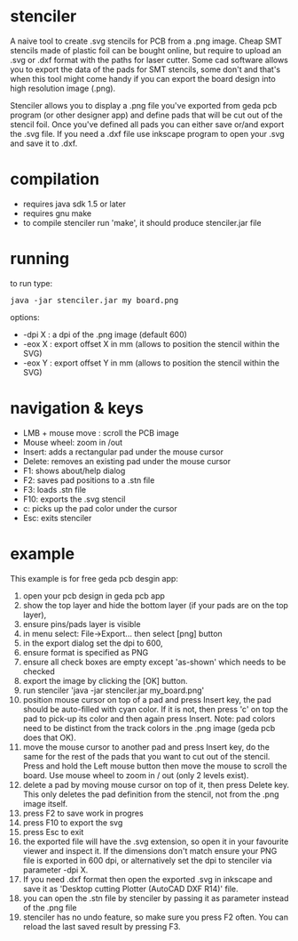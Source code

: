 stenciler
=========

A naive tool to create .svg stencils for PCB from a .png image. Cheap SMT stencils made of plastic 
foil can be bought online, but require to upload an .svg or .dxf format with the paths for laser cutter.
Some cad software allows you to export the data of the pads for SMT stencils, some don't and that's when
this tool might come handy if you can export the board design into high resolution image (.png). 

Stenciler allows you to display a .png file you've exported from geda pcb program (or other designer app)
and define pads that will be cut out of the stencil foil. Once you've defined all pads you can either
save or/and export the .svg file. If you need a .dxf file use inkscape program to open your .svg and
save it to .dxf.

compilation
===========
* requires java sdk 1.5 or later
* requires gnu make
* to compile stenciler run 'make', it should produce stenciler.jar file

running
=======
to run type:

<pre>
java -jar stenciler.jar my_board.png <options>
</pre>
options:

* -dpi X : a dpi of the .png image (default 600)
* -eox X : export offset X in mm (allows to position the stencil within the SVG)
* -eox Y : export offset Y in mm (allows to position the stencil within the SVG)

navigation & keys
=================

* LMB + mouse move : scroll the PCB image
* Mouse wheel: zoom in /out
* Insert: adds a rectangular pad under the mouse cursor
* Delete: removes an existing pad under the mouse cursor
* F1: shows about/help dialog
* F2: saves pad positions to a .stn file
* F3: loads .stn file
* F10: exports the .svg stencil
* c: picks up the pad color under the cursor
* Esc: exits stenciler

example
=======
This example is for free geda pcb desgin app:
1) open your pcb design in geda pcb app
2) show the top layer and hide the bottom layer (if your pads are on the top layer),
3) ensure pins/pads layer is visible
4) in menu select: File->Export... then select [png] button
5) in the export dialog set the dpi to 600,
6) ensure format is specified as PNG
7) ensure all check boxes are empty except 'as-shown' which needs to be checked
8) export the image by clicking the [OK] button. 
9) run stenciler 'java -jar stenciler.jar my_board.png'
10) position mouse cursor on top of a pad and press Insert key, the pad should be 
auto-filled with cyan color. If it is not, then press 'c' on top the pad to pick-up its color
and then again press Insert. Note: pad colors need to be distinct from the track colors in
the .png image (geda pcb does that OK).
11) move the mouse cursor to another pad and press Insert key, do the same for the
rest of the pads that you want to cut out of the stencil. Press and hold the Left mouse button
then move the mouse to scroll the board. Use mouse wheel to zoom in / out (only 2 levels exist).
12) delete a pad by moving mouse cursor on top of it, then press Delete key. This only deletes
the pad definition from the stencil, not from the .png image itself.
13) press F2 to save work in progres
14) press F10 to export the svg
15) press Esc to exit
16) the exported file will have the .svg extension, so open it in your favourite viewer 
and inspect it. If the dimensions don't match ensure your PNG file is exported in 600 
dpi, or alternatively set the dpi to stenciler via parameter -dpi X. 
17) If you need .dxf format then open the exported .svg in inkscape and save it as 'Desktop cutting Plotter
(AutoCAD DXF R14)' file.
18) you can open the .stn file by stenciler by passing it as parameter instead of the .png 
file
19) stenciler has no undo feature, so make sure you press F2 often. You can reload the last saved
result by pressing F3.

